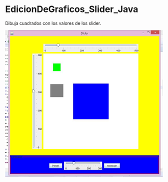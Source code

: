 # EdicionDeGraficos_Slider_Java

Dibuja cuadrados con los valores de los slider.

![alt text](https://raw.githubusercontent.com/museumis/EdicionDeGraficos_Slider_JavaSwing/master/bin/img/muestra.JPG)
